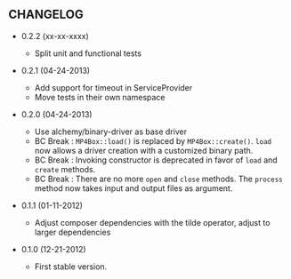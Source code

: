 CHANGELOG
---------

* 0.2.2 (xx-xx-xxxx)

  * Split unit and functional tests

* 0.2.1 (04-24-2013)

  * Add support for timeout in ServiceProvider
  * Move tests in their own namespace

* 0.2.0 (04-24-2013)

  * Use alchemy/binary-driver as base driver
  * BC Break : `MP4Box::load()` is replaced by `MP4Box::create()`. `load` now
    allows a driver creation with a customized binary path.
  * BC Break : Invoking constructor is deprecated in favor of `load` and `create`
    methods.
  * BC Break : There are no more `open` and `close` methods. The `process` method
    now takes input and output files as argument.

* 0.1.1 (01-11-2012)

  * Adjust composer dependencies with the tilde operator, adjust to larger dependencies

* 0.1.0 (12-21-2012)

  * First stable version.
